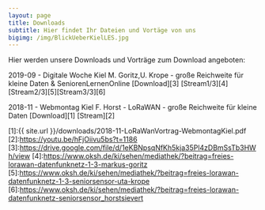 ```yaml
---
layout: page
title: Downloads
subtitle: Hier findet Ihr Dateien und Vortäge von uns
bigimg: /img/BlickUeberKielLES.jpg
---
```


Hier werden unsere Downloads und Vorträge zum Download angeboten:

2019-09 - Digitale Woche Kiel M. Goritz,U. Krope - große Reichweite für kleine Daten & SeniorenLernenOnline [Download][3] [Stream1/3][4][Stream2/3][5][Stream3/3][6]

2018-11 - Webmontag Kiel F. Horst - LoRaWAN - große Reichweite für kleine Daten [Download][1] [Stream][2]




[1]:{{ site.url }}/downloads/2018-11-LoRaWanVortrag-WebmontagKiel.pdf
[2]:https://youtu.be/hFjOiivu5bs?t=1186
[3]:https://drive.google.com/file/d/1eKBNpsqNfKh5kja35Pl4zDBmSsTb3HWh/view
[4]:https://www.oksh.de/ki/sehen/mediathek/?beitrag=freies-lorawan-datenfunknetz-1-3-markus-goritz
[5]:https://www.oksh.de/ki/sehen/mediathek/?beitrag=freies-lorawan-datenfunknetz-1-3-seniorsensor-uta-krope
[6]:https://www.oksh.de/ki/sehen/mediathek/?beitrag=freies-lorawan-datenfunknetz-seniorsensor_horstsievert
